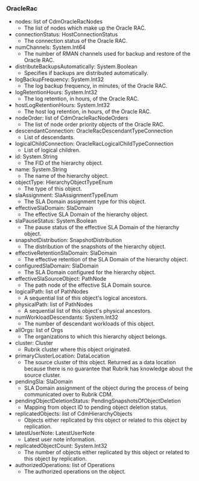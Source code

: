 ### OracleRac
- nodes: list of CdmOracleRacNodes
  - The list of nodes which make up the Oracle RAC.
- connectionStatus: HostConnectionStatus
  - The connection status of the Oracle RAC.
- numChannels: System.Int64
  - The number of RMAN channels used for backup and restore of the Oracle RAC.
- distributeBackupsAutomatically: System.Boolean
  - Specifies if backups are distributed automatically.
- logBackupFrequency: System.Int32
  - The log backup frequency, in minutes, of the Oracle RAC.
- logRetentionHours: System.Int32
  - The log retention, in hours, of the Oracle RAC.
- hostLogRetentionHours: System.Int32
  - The host log retention, in hours, of the Oracle RAC.
- nodeOrder: list of CdmOracleRacNodeOrders
  - The list of node order priority objects of the Oracle RAC.
- descendantConnection: OracleRacDescendantTypeConnection
  - List of descendants.
- logicalChildConnection: OracleRacLogicalChildTypeConnection
  - List of logical children.
- id: System.String
  - The FID of the hierarchy object.
- name: System.String
  - The name of the hierarchy object.
- objectType: HierarchyObjectTypeEnum
  - The type of this object.
- slaAssignment: SlaAssignmentTypeEnum
  - The SLA Domain assignment type for this object.
- effectiveSlaDomain: SlaDomain
  - The effective SLA Domain of the hierarchy object.
- slaPauseStatus: System.Boolean
  - The pause status of the effective SLA Domain of the hierarchy object.
- snapshotDistribution: SnapshotDistribution
  - The distribution of the snapshots of the hierarchy object.
- effectiveRetentionSlaDomain: SlaDomain
  - The effective retention of the SLA Domain of the hierarchy object.
- configuredSlaDomain: SlaDomain
  - The SLA Domain configured for the hierarchy object.
- effectiveSlaSourceObject: PathNode
  - The path node of the effective SLA Domain source.
- logicalPath: list of PathNodes
  - A sequential list of this object's logical ancestors.
- physicalPath: list of PathNodes
  - A sequential list of this object's physical ancestors.
- numWorkloadDescendants: System.Int32
  - The number of descendant workloads of this object.
- allOrgs: list of Orgs
  - The organizations to which this hierarchy object belongs.
- cluster: Cluster
  - Rubrik cluster where this object originated.
- primaryClusterLocation: DataLocation
  - The source cluster of this object. Returned as a data location because there is no guarantee that Rubrik has knowledge about the source cluster.
- pendingSla: SlaDomain
  - SLA Domain assignment of the object during the process of being communicated over to Rubrik CDM.
- pendingObjectDeletionStatus: PendingSnapshotsOfObjectDeletion
  - Mapping from object ID to pending object deletion status.
- replicatedObjects: list of CdmHierarchyObjects
  - Objects either replicated by this object or related to this object by replication.
- latestUserNote: LatestUserNote
  - Latest user note information.
- replicatedObjectCount: System.Int32
  - The number of objects either replicated by this object or related to this object by replication.
- authorizedOperations: list of Operations
  - The authorized operations on the object.
